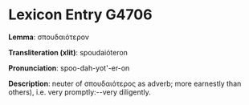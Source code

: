# Lexicon Entry G4706

**Lemma**: σπουδαιότερον

**Transliteration (xlit)**: spoudaióteron

**Pronunciation**: spoo-dah-yot'-er-on

**Description**:
neuter of σπουδαιότερος as adverb; more earnestly than others), i.e. very promptly:--very diligently.

